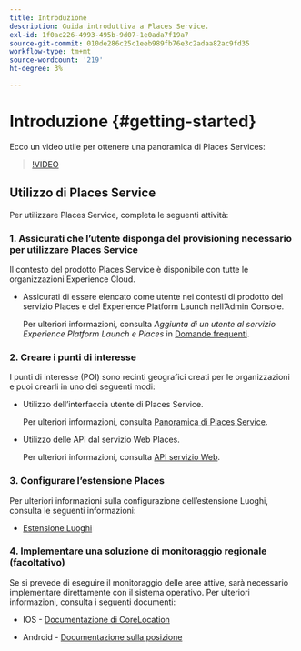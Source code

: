 ```yaml
---
title: Introduzione
description: Guida introduttiva a Places Service.
exl-id: 1f0ac226-4993-495b-9d07-1e0ada7f19a7
source-git-commit: 010de286c25c1eeb989fb76e3c2adaa82ac9fd35
workflow-type: tm+mt
source-wordcount: '219'
ht-degree: 3%

---
```


# Introduzione {#getting-started}

Ecco un video utile per ottenere una panoramica di Places Services:

<!--
Test of different youtube link for exl
-->

>[!VIDEO](https://video.tv.adobe.com/v/41647)

## Utilizzo di Places Service

Per utilizzare Places Service, completa le seguenti attività:

### 1. Assicurati che l’utente disponga del provisioning necessario per utilizzare Places Service

Il contesto del prodotto Places Service è disponibile con tutte le organizzazioni Experience Cloud.

* Assicurati di essere elencato come utente nei contesti di prodotto del servizio Places e del Experience Platform Launch nell’Admin Console.

   Per ulteriori informazioni, consulta *Aggiunta di un utente al servizio Experience Platform Launch e Places* in [Domande frequenti](/help/places-gain-access.md).


### 2. Creare i punti di interesse

I punti di interesse (POI) sono recinti geografici creati per le organizzazioni e puoi crearli in uno dei seguenti modi:

* Utilizzo dell’interfaccia utente di Places Service.

   Per ulteriori informazioni, consulta [Panoramica di Places Service](/help/poi-mgmt-ui/poi-mgmt-ui-overview.md).

* Utilizzo delle API dal servizio Web Places.

   Per ulteriori informazioni, consulta [API servizio Web](/help/web-service-api/places-web-services.md).


### 3. Configurare l’estensione Places

Per ulteriori informazioni sulla configurazione dell’estensione Luoghi, consulta le seguenti informazioni:

* [Estensione Luoghi](/help/places-ext-aep-sdks/places-extension/places-extension.md)

### 4. Implementare una soluzione di monitoraggio regionale (facoltativo)

Se si prevede di eseguire il monitoraggio delle aree attive, sarà necessario implementare direttamente con il sistema operativo. Per ulteriori informazioni, consulta i seguenti documenti:

* IOS - [Documentazione di CoreLocation](https://developer.apple.com/documentation/corelocation/monitoring_the_user_s_proximity_to_geographic_regions)

* Android - [Documentazione sulla posizione](https://developer.android.com/training/location/geofencing)